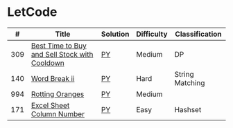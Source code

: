 # LetCode

| #   | Title                                                                                                                         | Solution           | Difficulty | Classification  |
| --- | ----------------------------------------------------------------------------------------------------------------------------- | ------------------ | ---------- | --------------- |
| 309 | [Best Time to Buy and Sell Stock with Cooldown](https://leetcode.com/problems/best-time-to-buy-and-sell-stock-with-cooldown/) | [PY](./309/309.py) | Medium     | DP              |
| 140 | [Word Break ii](https://leetcode.com/problems/word-break-ii/)                                                                 | [PY](./140/140.py) | Hard       | String Matching |
| 994 | [Rotting Oranges](https://leetcode.com/problems/rotting-oranges/)                                                             | [PY](./994/994.py) | Medium     |                 |
| 171 | [Excel Sheet Column Number](https://leetcode.com/problems/excel-sheet-column-number/)                                         | [PY](./171/171.py) | Easy       | Hashset         |
